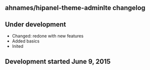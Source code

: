 ahnames/hipanel-theme-adminlte changelog
----------------------------------------

## Under development

- Changed: redone with new features
- Added basics
- Inited

## Development started June 9, 2015

